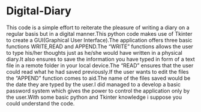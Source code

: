 # Digital-Diary

This code is a simple effort to reiterate the pleasure of writing a diary on a regular basis but in a digital manner.This python code makes use of Tkinter to create a GUI(Graphical User Interface).The application offers three basic functions WRITE,READ and APPEND.The “WRITE” functions allows the user to type his/her thoughts just as he/she would have written in a physical diary.It also ensures to save the information you have typed in form of a text file in a remote folder in your local device.The “READ” ensures that the user could read what he had saved previously.If the user wants to edit the files the “APPEND” function comes to aid.The name of the files saved would be the date they are typed by the user.I did managed to a develop a basic password system which gives the power to control the application only by the user.With some basic python and Tkinter knowledge i suppose you could understand the code.



